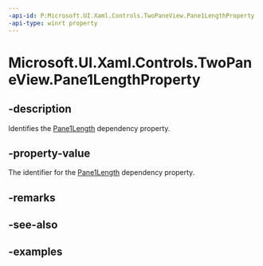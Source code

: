 ```yaml
---
-api-id: P:Microsoft.UI.Xaml.Controls.TwoPaneView.Pane1LengthProperty
-api-type: winrt property
---
```


<!-- Property syntax.
public DependencyProperty Pane1LengthProperty { get; }
-->

# Microsoft.UI.Xaml.Controls.TwoPaneView.Pane1LengthProperty

## -description

Identifies the [Pane1Length](twopaneview_pane1length.md) dependency property.

## -property-value

The identifier for the [Pane1Length](twopaneview_pane1length.md) dependency property.

## -remarks

## -see-also

## -examples

